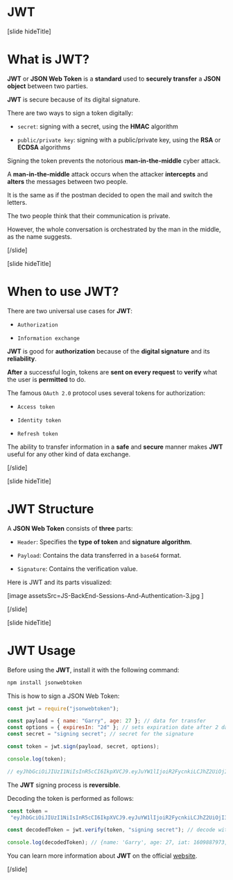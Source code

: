 # JWT

[slide hideTitle]

# What is JWT?

**JWT** or **JSON Web Token** is a **standard** used to **securely transfer** a **JSON object** between two parties.

**JWT** is secure because of its digital signature.

There are two ways to sign a token digitally:

- `secret`: signing with a secret, using the **HMAC** algorithm

- `public/private key`: signing with a public/private key, using the **RSA** or **ECDSA** algorithms

Signing the token prevents the notorious **man-in-the-middle** cyber attack.

A **man-in-the-middle** attack occurs when the attacker **intercepts** and **alters** the messages between two people.

It is the same as if the postman decided to open the mail and switch the letters.

The two people think that their communication is private.

However, the whole conversation is orchestrated by the man in the middle, as the name suggests.

[/slide]

[slide hideTitle]

# When to use JWT?

There are two universal use cases for **JWT**:

- `Authorization`

- `Information exchange`

**JWT** is good for **authorization** because of the **digital signature** and its **reliability**.

**After** a successful login, tokens are **sent on every request** to **verify** what the user is **permitted** to do.

The famous `OAuth 2.0` protocol uses several tokens for authorization:

- `Access token`

- `Identity token`

- `Refresh token`

The ability to transfer information in a **safe** and **secure** manner makes **JWT** useful for any other kind of data exchange.

[/slide]

[slide hideTitle]

# JWT Structure

A **JSON Web Token** consists of **three** parts:

- `Header`: Specifies the **type of token** and **signature algorithm**.

- `Payload`: Contains the data transferred in a `base64` format.

- `Signature`: Contains the verification value.

Here is JWT and its parts visualized:

[image assetsSrc=JS-BackEnd-Sessions-And-Authentication-3.jpg ]

[/slide]

[slide hideTitle]

# JWT Usage

Before using the **JWT**, install it with the following command:

```js
npm install jsonwebtoken
```

This is how to sign a JSON Web Token:

```js
const jwt = require("jsonwebtoken");

const payload = { name: "Garry", age: 27 }; // data for transfer
const options = { expiresIn: "2d" }; // sets expiration date after 2 days
const secret = "signing secret"; // secret for the signature

const token = jwt.sign(payload, secret, options);

console.log(token);

// eyJhbGciOiJIUzI1NiIsInR5cCI6IkpXVCJ9.eyJuYW1lIjoiR2FycnkiLCJhZ2UiOjI3LCJpYXQiOjE2MDk4ODc5NzMsImV4cCI6MTYxMDA2MDc3M30.AIuFu04O39uokaGwfxy7iWzjr9vnsI00gqxXJ-peT8Y
```

The **JWT** signing process is **reversible**.

Decoding the token is performed as follows:

```js
const token =
 "eyJhbGciOiJIUzI1NiIsInR5cCI6IkpXVCJ9.eyJuYW1lIjoiR2FycnkiLCJhZ2UiOjI3LCJpYXQiOjE2MDk4ODc5NzMsImV4cCI6MTYxMDA2MDc3M30.AIuFu04O39uokaGwfxy7iWzjr9vnsI00gqxXJ-peT8Y";

const decodedToken = jwt.verify(token, "signing secret"); // decode with the initial secret key

console.log(decodedToken); // {name: 'Garry', age: 27, iat: 1609887973, exp: 1610060773}
```

You can learn more information about **JWT** on the official [website](https://jwt.io/).

[/slide]


